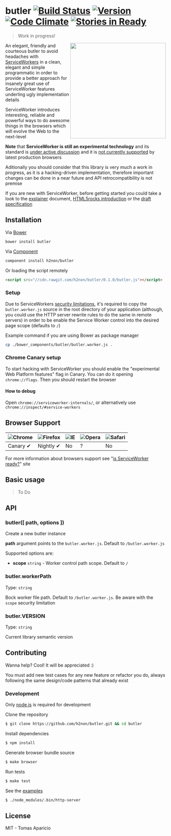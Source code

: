# butler [![Build Status](https://api.travis-ci.org/h2non/butler.svg?branch=master)][travis] [![Version](https://img.shields.io/bower/v/butler.svg)](https://github.com/h2non/butler/releases) [![Code Climate](https://codeclimate.com/github/h2non/butler/badges/gpa.svg)](https://codeclimate.com/github/h2non/butler) [![Stories in Ready](https://badge.waffle.io/h2non/butler.png?label=ready&title=Ready)](https://waffle.io/h2non/butler)

> Work in progress!

<img src="http://oi58.tinypic.com/x8607.jpg" width="300" style="float: right"/>

An elegant, friendly and courteous butler to avoid headaches with [ServiceWorkers][spec]
in a clean, elegant and simple programmatic in order to provide a better approach for insanely great use
of ServiceWorker features underling ugly implementation details

ServiceWorker introduces interesting, reliable and powerful ways to do awesome
things in the browsers which will evolve the Web to the next-level

**Note** that **ServiceWorker is still an experimental technology** and its standard is [under active discussion][discussion] and it is [not currently supported][browser-support] by latest production browsers

Aditionally you should consider that this library is very much a work in progress, as it is a hacking-driven implementation, therefore important changes can be done in a near future and API retrocompatibility is not premise

If you are new with ServiceWorker, before getting started you could take a look to the [explainer][explainer] document, [HTML5rocks introduction][html5rocks] or the [draft specification][spec]

## Installation

Via [Bower](http://bower.io)
```bash
bower install butler
```

Via [Component](https://github.com/component/component)
```bash
component install h2non/butler
```

Or loading the script remotely
```html
<script src="//cdn.rawgit.com/h2non/butler/0.1.0/butler.js"></script>
```

### Setup

Due to ServiceWorkers [security limitations][serviceWorkerGettingStarted], it's required to copy the `butler.worker.js` source in the root directory of your application (although, you could use the HTTP server rewrite rules to do the same in remote servers) in order to be enable the Service Worker control into the desired page scope (defaults to `/`)

Example command if you are using Bower as package manager
```bash
cp ./bower_components/butler/butler.worker.js .
```

### Chrome Canary setup

To start hacking with ServiceWorker you should enable the "experimental Web Platform features" flag in Canary.
You can do it opening `chrome://flags`. Then you should restart the browser

#### How to debug

Open `chrome://serviceworker-internals/`, or alternatively use `chrome://inspect/#service-workers`

<!--
## Limitations notes
-->

## Browser Support

![Chrome](https://raw.github.com/alrra/browser-logos/master/chrome/chrome_48x48.png) | ![Firefox](https://raw.github.com/alrra/browser-logos/master/firefox/firefox_48x48.png) | ![IE](https://raw.github.com/alrra/browser-logos/master/internet-explorer/internet-explorer_48x48.png) | ![Opera](https://raw.github.com/alrra/browser-logos/master/opera/opera_48x48.png) | ![Safari](https://raw.github.com/alrra/browser-logos/master/safari/safari_48x48.png)
--- | --- | --- | --- | --- |
Canary ✔ | Nightly ✔ | No | ? | No |

For more information about browsers support see "[is ServiceWorker ready?](https://jakearchibald.github.io/isserviceworkerready/)" site

## Basic usage

> To Do

## API

### butler([ path, options ])

Create a new butler instance

**path** argument points to the `butler.worker.js`. Default to `/butler.worker.js`

Supported options are:

- **scope** `string` - Worker control path scope. Default to `/`


### butler.workerPath
Type: `string`

Bock worker file path. Default to `/butler.worker.js`.
Be aware with the `scope` security limitation

### butler.VERSION
Type: `string`

Current library semantic version

## Contributing

Wanna help? Cool! It will be appreciated :)

You must add new test cases for any new feature or refactor you do,
always following the same design/code patterns that already exist

### Development

Only [node.js](http://nodejs.org) is required for development

Clone the repository
```bash
$ git clone https://github.com/h2non/butler.git && cd butler
```

Install dependencies
```bash
$ npm install
```

Generate browser bundle source
```bash
$ make browser
```

Run tests
```bash
$ make test
```

See the [examples](https://github.com/h2non/butler/tree/master/examples)
```bash
$ ./node_modules/.bin/http-server
```

## License

MIT - Tomas Aparicio

[serviceWorkerGettingStarted]: https://github.com/slightlyoff/ServiceWorker/blob/master/explainer.md#getting-started
[discussion]: https://github.com/slightlyoff/ServiceWorker/issues
[browser-support]: https://jakearchibald.github.io/isserviceworkerready/
[spec]: https://slightlyoff.github.io/ServiceWorker/spec/service_worker/index.html
[explainer]: https://github.com/slightlyoff/ServiceWorker/blob/master/explainer.md#getting-started
[html5rocks]: http://www.html5rocks.com/en/tutorials/service-worker/introduction/
[travis]: https://travis-ci.org/h2non/butler
[fetch-credentials]: https://fetch.spec.whatwg.org/#concept-request-credentials-mode
